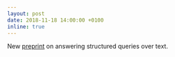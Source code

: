 ```yaml
---
layout: post
date: 2018-11-18 14:00:00 +0100
inline: true
---
```


New [preprint](https://arxiv.org/abs/1811.06303) on answering structured queries over text.
